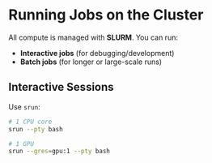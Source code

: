 # Running Jobs on the Cluster

All compute is managed with **SLURM**. You can run:
- **Interactive jobs** (for debugging/development)
- **Batch jobs** (for longer or large-scale runs)

## Interactive Sessions
Use `srun`:
```sh
# 1 CPU core
srun --pty bash

# 1 GPU
srun --gres=gpu:1 --pty bash
```